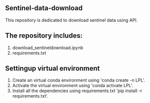 ## Sentinel-data-download
This repository is dedicated to download sentinel data using API.

## The repository includes:
1. download_sentineldownload.ipynb
2. requirements.txt

## Settingup virtual environment
1. Create an virtual conda environment using 'conda create -n LPL'.
2. Activate the virtual environment using 'conda activate LPL'.
3. Install all the dependencies using requirements.txt 'pip install -r requirements.txt'.
